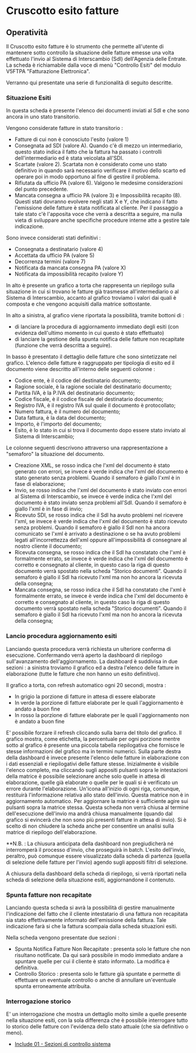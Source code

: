# Cruscotto esito fatture

## Operatività
Il Cruscotto esito fatture è lo strumento che permette all'utente di mantenere sotto controllo la situazione delle fatture emesse una volta effettuato l'invio al Sistema di Interscambio (SdI) dell'Agenzia delle Entrate.
La scheda è richiamabile dalla voce di menù "Controllo Esiti" del modulo V5FTPA "Fatturazione Elettronica".

Verranno qui presentate una serie di funzionalità di seguito descritte.

### Situazione Esiti
In questa scheda è presente l'elenco dei documenti inviati al SdI e che sono ancora in uno stato transitorio.

Vengono considerate fatture in stato transitorio : 
-  Fatture di cui non è conosciuto l'esito (valore 1)
-  Consegnata ad SDI (valore A). Quando c'è di mezzo un intermediario, questo stato indica il fatto che la fattura ha passato i controlli dell'intermediario ed è stata veicolata all'SDI.
-  Scartate (valore 2). Scartata non è considerato come uno stato definitivo in quando sarà necessario verificare il motivo dello scarto ed operare poi in modo opportuno al fine di gestire il problema.
-  Rifiutata da ufficio PA (valore 6). Valgono le medesime considerazioni del punto precedente.
-  Mancata consegna a ufficio PA (valore 3) e Impossibilità recapito (8). Questi stati dovranno evolvere negli stati X e Y, che indicano il fatto l'emissione delle fatture è stata notificata al cliente. Per il passaggio a tale stato c'è l'apposita voce che verrà a descritta a seguire, ma nulla vieta di sviluppare anche specifiche procedure interne atte a gestire tale indicazione.

Sono invece considerati stati definitivi : 
-  Consegnata a destinatario (valore 4)
-  Accettata da ufficio PA (valore 5)
-  Decorrenza termini (valore 7)
-  Notificata da mancata consegna PA (valore X)
-  Notificata da impossibilità recapito (valore Y)

In alto è presente un grafico a torta che rappresenta un riepilogo sulla situazione in cui si trovano le fatture già trasmesse all'intermediario o al Sistema di Interscambio, accanto al grafico troviamo i valori dai quali è composta e che vengono acquisiti dalla matrice sottostante.

In alto a sinistra, al grafico viene riportata la possibilità, tramite bottoni di : 
-  di lanciare la procedura di aggiornamento immediato degli esiti (con evidenza dell'ultimo momento in cui questo è stato effettuato)
-  di lanciare la gestione della spunta notifica delle fatture non recapitate (funzione che verrà descritta a seguire).

In basso è presentato il dettaglio delle fatture che sono sintetizzate nel grafico.
L'elenco delle fatture è raggruppato per tipologia di esito ed il documento viene descritto all'interno delle seguenti colonne : 

-  Codice ente, è il codice del destinatario documento;
-  Ragione sociale, è la ragione sociale del destinatario documento;
-  Partita IVA, è la P.IVA del destinatario documento;
-  Codice fiscale, è il codice fiscale del destinatario documento;
-  Registro IVA, è il registro IVA sul quale il documento è protocollato;
-  Numero fattura, è il numero del documento;
-  Data fattura, è la data del documento;
-  Importo, è l'importo del documento;
-  Esito, è lo stato in cui si trova il documento dopo essere stato inviato al Sistema di Interscambio;

Le colonne seguenti descrivono attraverso una rappresentazione a "semaforo" la situazione del documento.

-  Creazione XML, se rosso indica che l'xml del documento è stato generato con errori, se invece è verde indica che l'xml del documento è stato generato senza problemi. Quando il semaforo è giallo l'xml è in fase di elaborazione;
-  Invio, se rosso indica che l'xml del documento è stato inviato con errori al Sistema di Interscambio, se invece è verde indica che l'xml del documento è stato inviato senza problemi all'SdI. Quando il semaforo è giallo l'xml è in fase di invio;
-  Ricevuto SDI, se rosso indica che il SdI ha avuto problemi nel ricevere l'xml, se invece è verde indica che l'xml del documento è stato ricevuto senza problemi. Quando il semaforo è giallo il SdI non ha ancora comunicato se l'xml è arrivato a destinazione o se ha avuto problemi legati all'incorrettezza dell'xml oppure all'impossibilità di consegnare al nostro cliente il documento;
-  Ricevuta consegna, se rosso indica che il SdI ha constatato che l'xml è formalmente errato, se invece è verde indica che l'xml del documento è corretto e consegnato al cliente, in questo caso la riga di questo documento verrà spostato nella scheda "Storico documenti". Quando il semaforo è giallo il SdI ha ricevuto l'xml ma non ho ancora la ricevuta della consegna;
-  Mancata consegna, se rosso indica che il SdI ha constatato che l'xml è formalmente errato, se invece è verde indica che l'xml del documento è corretto e consegnato al cliente, in questo caso la riga di questo documento verrà spostato nella scheda "Storico documenti". Quando il semaforo è giallo il SdI ha ricevuto l'xml ma non ho ancora la ricevuta della consegna;

### Lancio procedura aggiornamento esiti
Lanciando questa procedura verrà richiesta un ulteriore conferma di esecuzione.
Confermando verrà aperto la dashboard di riepilogo sull'avanzamento dell'aggiornamento.
La dashboard è suddivisa in due sezioni :  a sinistra troviamo il grafico ed a destra l'elenco delle fatture in elaborazione (tutte le fatture che non hanno un esito definitivo).

Il grafico a torta, con refresh automatico ogni 20 secondi, mostra : 

-  In grigio la porzione di fatture in attesa di essere elaborate
-  In verde la porzione di fatture elaborate per le quali l'aggiornamento è andato a buon fine
-  In rosso la porzione di fatture elaborate per le quali l'aggiornamento non è andato a buon fine

E' possibile forzare il refresh cliccando sulla barra del titolo del grafico.
Il grafico mostra, come etichetta, la percentuale per ogni porzione mentre sotto al grafico è presente una piccola tabella riepilogativa che fornisce le stesse informazioni del grafico ma in termini numerici.
Sulla parte destra della dashboard è invece presente l'elenco delle fatture in elaborazione con i dati essenziali e riepilogativi delle fatture stesse. Inizialmente è visibile l'elenco completo, ma cliccando sugli appositi pulsanti sopra le intestazioni della matrice è possibile selezionare anche solo quelle in attesa di elaborazione, quelle già elaborate o quelle per le quali si è verificato un errore durante l'elaborazione.
Un'icona all'inizio di ogni riga, comunque, restituirà l'informazione relativa allo stato dell'invio. Questa matrice non è in aggiornamento automatico. Per aggiornare la matrice è sufficiente agire sui pulsanti sopra la matrice stessa.
Questa scheda non verrà chiusa al termine dell'esecuzione dell'invio ma andrà chiusa manualmente (quando dal grafico si evincerà che non sono più presenti fatture in attesa di invio).
Si è scelto di non chiudere la scheda anche per consentire un analisi sulla matrice di riepilogo dell'elaborazione.

**N.B. :  La chiusura anticipata della dashboard non pregiudicherà né interromperà il processo d'invio, che proseguirà in batch. L'esito dell'invio, peraltro, può comunque essere visualizzato dalla scheda di partenza (quella di selezione delle fatture per l'invio) agendo sugli appositi filtri di selezione.

A chiusura della dashboard della scheda di riepilogo, si verrà riportati nella scheda di selezione della situazione esiti, aggiornandone il contenuto.

### Spunta fatture non recapitate
Lanciando questa scheda si avrà la possibilità di gestire manualmente l'indicazione del fatto che il cliente intestatario di una fattura non recapitata sia stato effettivamente informato dell'emissione della fattura. Tale indicazione farà si che la fattura scompaia dalla scheda situazioni esiti.

Nella scheda vengono presentate due sezioni : 
-  Spunta Notifica Fatture Non Recapitate :  presenta solo le fatture che non risultano notificate. Da qui sarà possibile in modo immediato andare a spuntare quelle per cui il cliente è stato informato. La modifica è definitiva.
-  Controllo Storico :  presenta solo le fatture già spuntate e permette di effettuare un eventuale controllo o anche di annullare un'eventuale spunta erroneamente attribuita.

### Interrogazione storico
E' un interrogazione che mostra un dettaglio molto simile a quelle presente nella situazione esiti, con la sola differenza che è possibile interrogare tutto lo storico delle fatture con l'evidenza dello stato attuale (che sia definitivo o meno).

- [Include 01 - Sezioni di controllo sistema](Sorgenti/DOC/TA/B£AMO/V5FTPA_I01)

